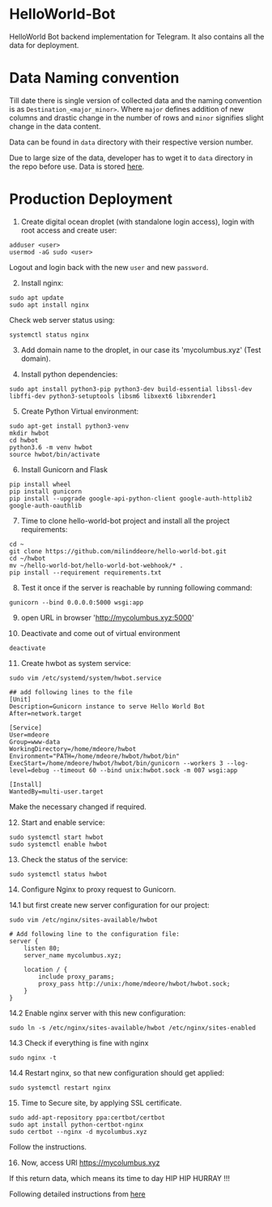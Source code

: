 # HelloWorld-Bot
HelloWorld Bot backend implementation for Telegram. It also contains all the data for deployment.  

# Data Naming convention
Till date there is single version of collected data and the naming convention is as `Destination_<major_minor>`. Where `major` defines addition of new columns and drastic change in the number of rows and `minor` signifies slight change in the data content.

Data can be found in `data` directory with their respective version number. 

Due to large size of the data, developer has to wget it to `data` directory in the repo before use. Data is stored [here](https://www.dropbox.com/sh/kho4jd47842khi3/AACoZXFzjns7WnK8ILs8DMSca). 

# Production Deployment
1. Create digital ocean droplet (with standalone login access), login with root access and create user:
```
adduser <user>
usermod -aG sudo <user>
```
Logout and login back with the new `user` and new `password`.

2. Install nginx:
```
sudo apt update
sudo apt install nginx
```
Check web server status using: 
```
systemctl status nginx
```

3. Add domain name to the droplet, in our case its 'mycolumbus.xyz' (Test domain).

4. Install python dependencies: 
```
sudo apt install python3-pip python3-dev build-essential libssl-dev libffi-dev python3-setuptools libsm6 libxext6 libxrender1
```

5. Create Python Virtual environment: 
```
sudo apt-get install python3-venv
mkdir hwbot
cd hwbot
python3.6 -m venv hwbot
source hwbot/bin/activate
```

6. Install Gunicorn and Flask
```
pip install wheel
pip install gunicorn
pip install --upgrade google-api-python-client google-auth-httplib2 google-auth-oauthlib
```

7. Time to clone hello-world-bot project and install all the project requirements: 
```
cd ~
git clone https://github.com/milinddeore/hello-world-bot.git
cd ~/hwbot
mv ~/hello-world-bot/hello-world-bot-webhook/* .
pip install --requirement requirements.txt
```

8. Test it once if the server is reachable by running following command: 
```
gunicorn --bind 0.0.0.0:5000 wsgi:app
```

9. open URL in browser 'http://mycolumbus.xyz:5000'

10. Deactivate and come out of virtual environment
```
deactivate
```

11. Create hwbot as system service: 
```
sudo vim /etc/systemd/system/hwbot.service

## add following lines to the file
[Unit]
Description=Gunicorn instance to serve Hello World Bot
After=network.target

[Service]
User=mdeore
Group=www-data
WorkingDirectory=/home/mdeore/hwbot
Environment="PATH=/home/mdeore/hwbot/hwbot/bin"
ExecStart=/home/mdeore/hwbot/hwbot/bin/gunicorn --workers 3 --log-level=debug --timeout 60 --bind unix:hwbot.sock -m 007 wsgi:app

[Install]
WantedBy=multi-user.target
```
Make the necessary changed if required. 

12. Start and enable service: 
```
sudo systemctl start hwbot
sudo systemctl enable hwbot
```

13. Check the status of the service: 
```
sudo systemctl status hwbot
```

14. Configure Nginx to proxy request to Gunicorn.

14.1 but first create new server configuration for our project:
```
sudo vim /etc/nginx/sites-available/hwbot

# Add following line to the configuration file: 
server {
    listen 80;
    server_name mycolumbus.xyz;

    location / {
        include proxy_params;
        proxy_pass http://unix:/home/mdeore/hwbot/hwbot.sock;
    }
}
```

14.2 Enable nginx server with this new configuration: 
```
sudo ln -s /etc/nginx/sites-available/hwbot /etc/nginx/sites-enabled
```

14.3 Check if everything is fine with nginx
```
sudo nginx -t
```

14.4 Restart nginx, so that new configuration should get applied:
```
sudo systemctl restart nginx
```

15. Time to Secure site, by applying SSL certificate.
```
sudo add-apt-repository ppa:certbot/certbot
sudo apt install python-certbot-nginx
sudo certbot --nginx -d mycolumbus.xyz
```
Follow the instructions. 

16. Now, access URl https://mycolumbus.xyz

If this return data, which means its time to day HIP HIP HURRAY !!!



Following detailed instructions from [here](https://www.digitalocean.com/community/tutorials/how-to-serve-flask-applications-with-gunicorn-and-nginx-on-ubuntu-18-04)
